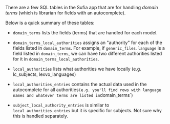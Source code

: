 There are a few SQL tables in the Sufia app that are for handling *domain terms* (which is librarian for fields with an autocomplete). 

Below is a quick summary of these tables: 

* `domain_terms` lists the fields (terms) that are handled for each model.

* `domain_terms_local_authorities` assigns an "authority" for each of the fields listed in `domain_terms`. For example, if `generic_files.language` is a field listed in `domain_terms`, we can have two different authorities listed for it in `domain_terms_local_authorities`.

* `local_authorities` lists what authorities we have locally (e.g. lc_subjects, lexvo_languages)

* `local_authorities_entries` contains the actual data used in the autocomplete for all authorities` (e.g. you'll find rows with language names and whatever terms are listed in `domain_terms`)

* `subject_local_authority_entries` is similar to `local_authorities_entries` but it is specific for subjects. Not sure why this is handled separately.

 